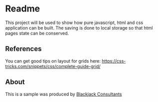 # Readme
This project will be used to show how pure javascript, html and css application can be built. The saving is done to local storage so that html pages state can be conserved.

## References
You can get good tips on layout for grids here:
https://css-tricks.com/snippets/css/complete-guide-grid/


## About
This is a sample was produced by [Blackjack Consultants](https://blackjackconsultants.com)
